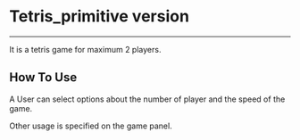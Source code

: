 # Tetris_primitive version
----------
It is a tetris game for maximum 2 players.
## How To Use

A User can select options about the number of player and the speed of the game.

Other usage is specified on the game panel.